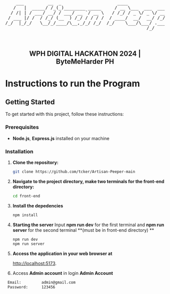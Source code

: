
<pre align="center">

    ___         __  _                     ____                           
   /   |  _____/ /_(_)________ _____     / __ \___  ___  ____  ___  _____
  / /| | / ___/ __/ / ___/ __ `/ __ \   / /_/ / _ \/ _ \/ __ \/ _ \/ ___/
 / ___ |/ /  / /_/ (__  ) /_/ / / / /  / ____/  __/  __/ /_/ /  __/ /    
/_/  |_/_/   \__/_/____/\__,_/_/ /_/  /_/    \___/\___/ .___/\___/_/     
                                                     /_/                 
                                                                                                                   
   </pre>                                                                                             

<div align="center">
<h2>WPH DIGITAL HACKATHON 2024 | ByteMeHarder PH</h2>
</div>

 


# Instructions to run the Program
## Getting Started

To get started with this project, follow these instructions:
### Prerequisites

- **Node.js**, **Express.js** installed on your machine
  
### Installation

1. **Clone the repository:**

   ```bash
   git clone https://github.com/tcker/Artisan-Peeper-main
   ```

2. **Navigate to the project directory, make two terminals for the front-end directory:**

   ```bash
   cd front-end
   ```

3. **Install the depedencies**

   ```bash
   npm install
   ```

4. **Starting the server** Input **npm run dev** for the first terminal and **npm run server** for the second terminal **(must be in front-end directory)
**
   ```bash
   npm run dev
   npm run server
   ```
5. **Access the application in your web browser at**
  
   [http://localhost:5173](http://localhost:5173).

6. Access **Admin account** in login **Admin Account**

  ```bash
   Email:         admin@gmail.com
   Password:      123456
   ```










